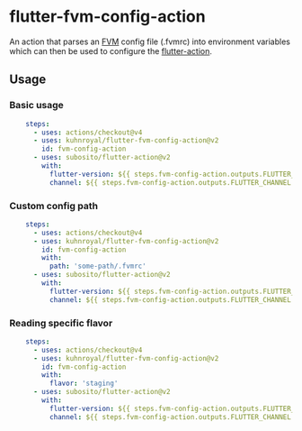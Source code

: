 # flutter-fvm-config-action
An action that parses an [FVM](https://github.com/leoafarias/fvm) config file (.fvmrc) into environment variables which 
can then be used to configure the [flutter-action](https://github.com/subosito/flutter-action).

## Usage

### Basic usage
```yaml
    steps:
      - uses: actions/checkout@v4
      - uses: kuhnroyal/flutter-fvm-config-action@v2
        id: fvm-config-action
      - uses: subosito/flutter-action@v2
        with:
          flutter-version: ${{ steps.fvm-config-action.outputs.FLUTTER_VERSION }}
          channel: ${{ steps.fvm-config-action.outputs.FLUTTER_CHANNEL }}
```

### Custom config path
```yaml
    steps:
      - uses: actions/checkout@v4
      - uses: kuhnroyal/flutter-fvm-config-action@v2
        id: fvm-config-action
        with:
          path: 'some-path/.fvmrc'
      - uses: subosito/flutter-action@v2
        with:
          flutter-version: ${{ steps.fvm-config-action.outputs.FLUTTER_VERSION }}
          channel: ${{ steps.fvm-config-action.outputs.FLUTTER_CHANNEL }}
```

### Reading specific flavor
```yaml
    steps:
      - uses: actions/checkout@v4
      - uses: kuhnroyal/flutter-fvm-config-action@v2
        id: fvm-config-action
        with:
          flavor: 'staging'
      - uses: subosito/flutter-action@v2
        with:
          flutter-version: ${{ steps.fvm-config-action.outputs.FLUTTER_VERSION }}
          channel: ${{ steps.fvm-config-action.outputs.FLUTTER_CHANNEL }}
```